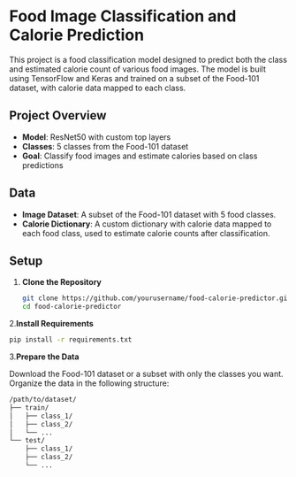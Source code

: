 # Food Image Classification and Calorie Prediction

This project is a food classification model designed to predict both the class and estimated calorie count of various food images. The model is built using TensorFlow and Keras and trained on a subset of the Food-101 dataset, with calorie data mapped to each class. 

## Project Overview

- **Model**: ResNet50 with custom top layers
- **Classes**: 5 classes from the Food-101 dataset
- **Goal**: Classify food images and estimate calories based on class predictions

## Data

- **Image Dataset**: A subset of the Food-101 dataset with 5 food classes.
- **Calorie Dictionary**: A custom dictionary with calorie data mapped to each food class, used to estimate calorie counts after classification.

## Setup

1. **Clone the Repository**
   ```bash
   git clone https://github.com/yourusername/food-calorie-predictor.git
   cd food-calorie-predictor
   ```
2.**Install Requirements**
```bash
pip install -r requirements.txt
```
3.**Prepare the Data**

Download the Food-101 dataset or a subset with only the classes you want.
Organize the data in the following structure:
```bash
/path/to/dataset/
├── train/
│   ├── class_1/
│   ├── class_2/
│   └── ...
└── test/
    ├── class_1/
    ├── class_2/
    └── ...
```
